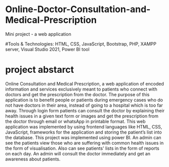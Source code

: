 # Online-Doctor-Consultation-and-Medical-Prescription
Mini project - a web application

#Tools & Technologies: HTML, CSS, JavaScript, Bootstrap, PHP, XAMPP server, Visual Studio 2021, Power BI tool

# project abstarct 
Online Consultation and Medical Prescription, a web application of encoded information and services exclusively meant 
to patients who connect with doctors and get the prescription from the doctor. The purpose of this application is to 
benefit people or patients during emergency cases who do not have doctors in their area, instead of going to a hospital 
which is too far away. Through login form patients can consult the doctor by explaining their health issues in a given 
text form or images and get the prescription from the doctor through email or whatsApp in printable format. This web 
application was implemented by using frontend languages like HTML, CSS, JavaScript, frameworks for the application and 
storing the patient’s list into the database. This project was implemented using power BI. An admin can see the patients
view those who are suffering with common health issues in the form of visualisation. Also can see patients' lists in the
form of reports on each day. An admin will consult the doctor immediately and get an awareness about patients.


